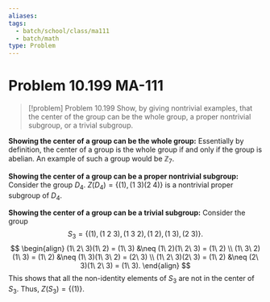 ```yaml
---
aliases: 
tags:
  - batch/school/class/ma111
  - batch/math
type: Problem
---
```

# Problem 10.199 MA-111

> [!problem] Problem 10.199
> Show, by giving nontrivial examples, that the center of the group can be the whole group, a proper nontrivial subgroup, or a trivial subgroup.

**Showing the center of a group can be the whole group:** Essentially by definition, the center of a group is the whole group if and only if the group is abelian. An example of such a group would be $\mathbb{Z}_{7}$.

**Showing the center of a group can be a proper nontrivial subgroup:** Consider the group $D_{4}$. $Z(D_{4})=\{ (1),(1\ 3)(2\ 4) \}$ is a nontrivial proper subgroup of $D_{4}$.

**Showing the center of a group can be a trivial subgroup:** Consider the group
$$
S_{3} = \{ (1), (1\ 2\ 3), (1\ 3\ 2), (1\ 2), (1\ 3), (2\ 3) \}.
$$
$$
\begin{align}
(1\ 2\ 3)(1\ 2) = (1\ 3) &\neq (1\ 2)(1\ 2\ 3) = (1\ 2) \\
(1\ 3\ 2)(1\ 3) = (1\ 2) &\neq (1\ 3)(1\ 3\ 2) = (2\ 3) \\
(1\ 2\ 3)(2\ 3) = (1\ 2) &\neq (2\ 3)(1\ 2\ 3) = (1\ 3).
\end{align}
$$
This shows that all the non-identity elements of $S_{3}$ are not in the center of $S_{3}$. Thus, $Z(S_{3})=\{ (1) \}$.